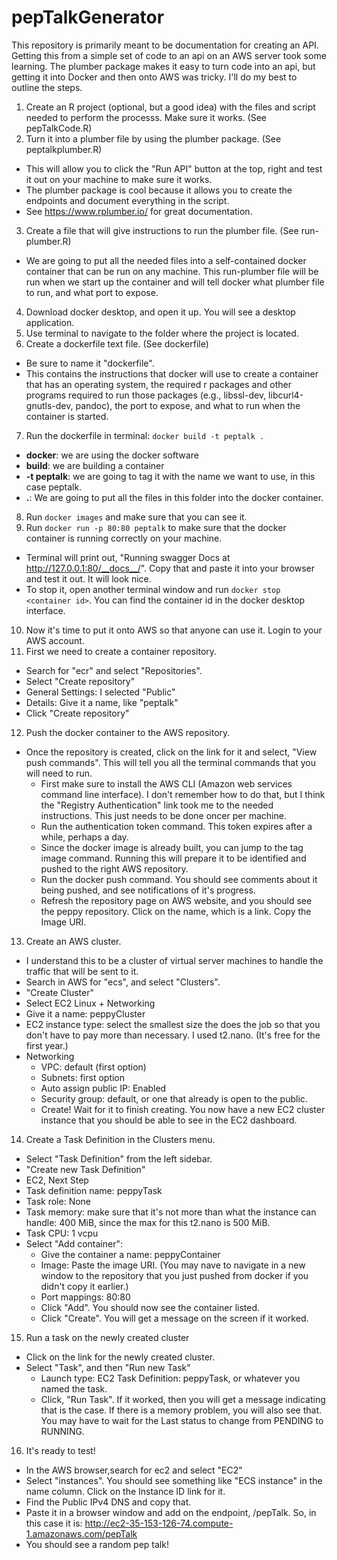 # pepTalkGenerator

This repository is primarily meant to be documentation for creating an API. Getting this from a simple set of code to an api on an AWS server took some learning. The plumber package makes it easy to turn code into an api, but getting it into Docker and then onto AWS was tricky. I'll do my best to outline the steps.

1. Create an R project (optional, but a good idea) with the files and script needed to perform the processs. Make sure it works. (See pepTalkCode.R)
2. Turn it into a plumber file by using the plumber package. (See peptalkplumber.R)
  * This will allow you to click the "Run API" button at the top, right and test it out on your machine to make sure it works.
  * The plumber package is cool because it allows you to create the endpoints and document everything in the script.
  * See https://www.rplumber.io/ for great documentation.
3. Create a file that will give instructions to run the plumber file. (See run-plumber.R)
  * We are going to put all the needed files into a self-contained docker container that can be run on any machine. This run-plumber file will be run when we start up the container and will tell docker what plumber file to run, and what port to expose.
4. Download docker desktop, and open it up. You will see a desktop application.
5. Use terminal to navigate to the folder where the project is located.
6. Create a dockerfile text file. (See dockerfile)
  * Be sure to name it "dockerfile".
  * This contains the instructions that docker will use to create a container that has an operating system, the required r packages and other programs required to run those packages (e.g., libssl-dev, libcurl4-gnutls-dev, pandoc), the port to expose, and what to run when the container is started.
7. Run the dockerfile in terminal: `docker build -t peptalk .`
  * __docker__: we are using the docker software
  * __build__: we are building a container
  * __-t peptalk__: we are going to tag it with the name we want to use, in this case peptalk.
  * __.__: We are going to put all the files in this folder into the docker container.
8. Run `docker images` and make sure that you can see it.
9. Run `docker run -p 80:80 peptalk` to make sure that the docker container is running correctly on your machine.
  * Terminal will print out, "Running swagger Docs at http://127.0.0.1:80/__docs__/". Copy that and paste it into your browser and test it out. It will look nice.
  * To stop it, open another terminal window and run `docker stop <container id>`. You can find the container id in the docker desktop interface.
10. Now it's time to put it onto AWS so that anyone can use it. Login to your AWS account.
11. First we need to create a container repository. 
  * Search for "ecr" and select "Repositories".
  * Select "Create repository"
  * General Settings: I selected "Public"
  * Details: Give it a name, like "peptalk"
  * Click "Create repository"
12. Push the docker container to the AWS repository.
  * Once the repository is created, click on the link for it and select, "View push commands". This will tell you all the terminal commands that you will need to run.
    * First make sure to install the AWS CLI (Amazon web services command line interface). I don't remember how to do that, but I think the "Registry Authentication" link took me to the needed instructions. This just needs to be done oncer per machine.
    * Run the authentication token command. This token expires after a while, perhaps a day.
    * Since the docker image is already built, you can jump to the tag image command. Running this will prepare it to be identified and pushed to the right AWS repository.
    * Run the docker push command. You should see comments about it being pushed, and see notifications of it's progress.
    * Refresh the repository page on AWS website, and you should see the peppy repository. Click on the name, which is a link. Copy the Image URI.
13. Create an AWS cluster.
  * I understand this to be a cluster of virtual server machines to handle the traffic that will be sent to it.
  * Search in AWS for "ecs", and select "Clusters".
  * "Create Cluster"
  * Select EC2 Linux + Networking
  * Give it a name: peppyCluster
  * EC2 instance type: select the smallest size the does the job so that you don't have to pay more than necessary. I used t2.nano. (It's free for the first year.)
  * Networking
    * VPC: default (first option)
    * Subnets: first option
    * Auto assign public IP: Enabled
    * Security group: default, or one that already is open to the public.
    * Create! Wait for it to finish creating. You now have a new EC2 cluster instance that you should be able to see in the EC2 dashboard.
14. Create a Task Definition in the Clusters menu.
  * Select "Task Definition" from the left sidebar.
  * "Create new Task Definition"
  * EC2, Next Step
  * Task definition name: peppyTask
  * Task role: None
  * Task memory: make sure that it's not more than what the instance can handle: 400 MiB, since the max for this t2.nano is 500 MiB.
  * Task CPU: 1 vcpu
  * Select "Add container": 
    * Give the container a name: peppyContainer
    * Image: Paste the image URI. (You may nave to navigate in a new window to the repository that you just pushed from docker if you didn't copy it earlier.)
    * Port mappings: 80:80
    * Click "Add". You should now see the container listed.
    * Click "Create". You will get a message on the screen if it worked.
15. Run a task on the newly created cluster
  * Click on the link for the newly created cluster.
  * Select "Task", and then "Run new Task"
    * Launch type: EC2
    Task Definition: peppyTask, or whatever you named the task.
    * Click, "Run Task". If it worked, then you will get a message indicating that is the case. If there is a memory problem, you will also see that. You may have to wait for the Last status to change from PENDING to RUNNING.
16. It's ready to test!
  * In the AWS browser,search for ec2 and select "EC2"
  * Select "instances". You should see something like "ECS instance" in the name column. Click on the Instance ID link for it.
  * Find the Public IPv4 DNS and copy that.
  * Paste it in a browser window and add on the endpoint, /pepTalk. So, in this case it is: http://ec2-35-153-126-74.compute-1.amazonaws.com/pepTalk
  * You should see a random pep talk!

  
  
    
  
  
